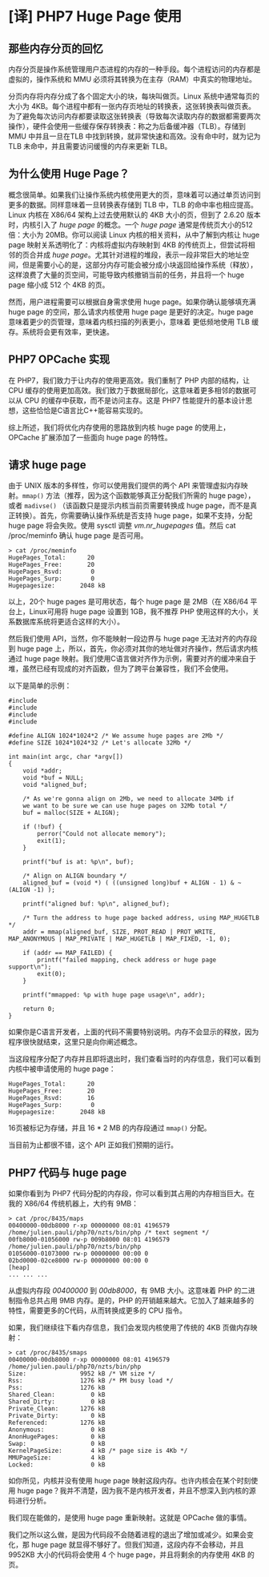 # [译] PHP7 Huge Page 使用

## 那些内存分页的回忆

内存分页是操作系统管理用户态进程的内存的一种手段。每个进程访问的内存都是虚拟的，操作系统和 MMU 必须将其转换为在主存（RAM）中真实的物理地址。

分页内存将内存分成了各个固定大小的块，每块叫做页。Linux 系统中通常每页的大小为 4KB。每个进程中都有一张内存页地址的转换表，这张转换表叫做页表。为了避免每次访问内存都要读取这张转换表（导致每次读取内存的数据都需要两次操作），硬件会使用一些缓存保存转换表：称之为后备缓冲器（TLB）。存储到 MMU 中并且一旦在TLB 中找到转换，就非常快速和高效。没有命中时，就为记为 TLB 未命中，并且需要访问缓慢的内存来更新 TLB。

## 为什么使用 Huge Page？

概念很简单。如果我们让操作系统内核使用更大的页，意味着可以通过单页访问到更多的数据。同样意味着一旦转换表存储到 TLB 中，TLB 的命中率也相应提高。Linux 内核在 X86/64 架构上过去使用默认的 4KB 大小的页，但到了 2.6.20 版本时，内核引入了 *huge page* 的概念。一个 *huge page* 通常是传统页大小的512倍：大小为 20MB。你可以阅读 Linux 内核的相关资料，从中了解到内核让 huge page 映射关系透明化了：内核将虚拟内存映射到 4KB 的传统页上，但尝试将相邻的页合并成 *huge page*。尤其针对进程的堆段，表示一段非常巨大的地址空间，但是需要小心的是，这部分内存可能会被分成小块返回给操作系统（释放），这样浪费了大量的页空间，可能导致内核撤销当前的任务，并且将一个 huge page 缩小成 512 个 4KB 的页。

然而，用户进程需要可以根据自身需求使用 huge page。如果你确认能够填充满 huge page 的空间，那么请求内核使用 huge page 是更好的决定。huge page 意味着更少的页管理，意味着内核扫描的列表更小，意味着 更低频地使用 TLB 缓存。系统将会更有效率，更快速。

## PHP7 OPCache 实现

在 PHP7，我们致力于让内存的使用更高效。我们重制了 PHP 内部的结构，让 CPU 缓存的使用更加高效。我们致力于数据局部化，这意味着更多相邻的数据可以从 CPU 的缓存中获取，而不是访问主存。这是 PHP7 性能提升的基本设计思想，这些恰恰是C语言比C++能容易实现的。

综上所述，我们将优化内存使用的思路放到内核 huge page 的使用上，OPCache 扩展添加了一些面向 huge page 的特性。

## 请求 huge page

由于 UNIX 版本的多样性，你可以使用我们提供的两个 API 来管理虚拟内存映射。`mmap()` 方法（推荐，因为这个函数能够真正分配我们所需的 huge page），或者 `madivse()` （该函数只是提示内核当前页需要转换成 huge page，而不是真正转换）。首先，你需要确认操作系统是否支持 huge page，如果不支持，分配 huge page 将会失败。使用 sysctl 调整 *vm.nr_hugepages* 值。然后 cat /proc/meminfo 确认 huge page 是否可用。

```
> cat /proc/meminfo
HugePages_Total:      20
HugePages_Free:       20
HugePages_Rsvd:        0
HugePages_Surp:        0
Hugepagesize:       2048 kB
```

以上，20个 huge pages 是可用状态，每个 huge page 是 2MB（在 X86/64 平台上，Linux可用将 huge page 设置到 1GB，我不推荐 PHP 使用这样的大小，关系数据库系统将更适合这样的大小）。

然后我们使用 API，当然，你不能映射一段边界与 huge page 无法对齐的内存段到 huge page 上，所以，首先，你必须对其你的地址做对齐操作，然后请求内核通过 huge page 映射。我们使用C语言做对齐作为示例，需要对齐的缓冲来自于堆，虽然已经有现成的对齐函数，但为了跨平台兼容性，我们不会使用。

以下是简单的示例：

```
#include 
#include 
#include 
#include 

#define ALIGN 1024*1024*2 /* We assume huge pages are 2Mb */
#define SIZE 1024*1024*32 /* Let's allocate 32Mb */

int main(int argc, char *argv[])
{
    void *addr;
    void *buf = NULL;
    void *aligned_buf;

    /* As we're gonna align on 2Mb, we need to allocate 34Mb if
    we want to be sure we can use huge pages on 32Mb total */
    buf = malloc(SIZE + ALIGN);

    if (!buf) {
        perror("Could not allocate memory");
        exit(1);
    }

    printf("buf is at: %p\n", buf);

    /* Align on ALIGN boundary */
    aligned_buf = (void *) ( ((unsigned long)buf + ALIGN - 1) & ~(ALIGN -1) );

    printf("aligned buf: %p\n", aligned_buf);

    /* Turn the address to huge page backed address, using MAP_HUGETLB */
    addr = mmap(aligned_buf, SIZE, PROT_READ | PROT_WRITE, MAP_ANONYMOUS | MAP_PRIVATE | MAP_HUGETLB | MAP_FIXED, -1, 0);

    if (addr == MAP_FAILED) {
        printf("failed mapping, check address or huge page support\n");
        exit(0);
    }

    printf("mmapped: %p with huge page usage\n", addr);

    return 0;
}
```

如果你是C语言开发者，上面的代码不需要特别说明。内存不会显示的释放，因为程序很快就结束，这里只是向你阐述概念。

当这段程序分配了内存并且即将退出时，我们查看当时的内存信息，我们可以看到内核中被申请使用的 huge page：

```
HugePages_Total:      20
HugePages_Free:       20
HugePages_Rsvd:       16
HugePages_Surp:        0
Hugepagesize:       2048 kB
```

16页被标记为存储，并且 16 * 2 MB 的内存段通过 `mmap()` 分配。

当目前为止都很不错，这个 API 正如我们预期的运行。

## PHP7 代码与 huge page

如果你看到为 PHP7 代码分配的内存段，你可以看到其占用的内存相当巨大。在我的 X86/64 传统机器上，大约有 9MB：

```
> cat /proc/8435/maps
00400000-00db8000 r-xp 00000000 08:01 4196579                            /home/julien.pauli/php70/nzts/bin/php /* text segment */
00fb8000-01056000 rw-p 009b8000 08:01 4196579                            /home/julien.pauli/php70/nzts/bin/php
01056000-01073000 rw-p 00000000 00:00 0 
02bd0000-02ce8000 rw-p 00000000 00:00 0                                  [heap]
... ... ...
```

从虚拟内存段 *00400000* 到 *00db8000*，有 9MB 大小。这意味着 PHP 的二进制指令总共占用 9MB 内存。是的，PHP 的开销越来越大。它加入了越来越多的特性，需要更多的C代码，从而转换成更多的 CPU 指令。

如果，我们继续往下看内存信息，我们会发现内核使用了传统的 4KB 页做内存映射：

```
> cat /proc/8435/smaps
00400000-00db8000 r-xp 00000000 08:01 4196579  /home/julien.pauli/php70/nzts/bin/php
Size:               9952 kB /* VM size */
Rss:                1276 kB /* PM busy load */
Pss:                1276 kB
Shared_Clean:          0 kB
Shared_Dirty:          0 kB
Private_Clean:      1276 kB
Private_Dirty:         0 kB
Referenced:         1276 kB
Anonymous:             0 kB
AnonHugePages:         0 kB
Swap:                  0 kB
KernelPageSize:        4 kB /* page size is 4Kb */
MMUPageSize:           4 kB
Locked:                0 kB
```

如你所见，内核并没有使用 huge page 映射这段内存。也许内核会在某个时刻使用 huge page？我并不清楚，因为我不是内核开发者，并且不想深入到内核的源码进行分析。

我们现在能做的，是使用 huge page 重新映射。这就是 OPCache 做的事情。

我们之所以这么做，是因为代码段不会随着进程的退出了增加或减少。如果会变化，那 huge page 就显得不够好了。但我们知道，这段内存不会移动，并且 9952KB 大小的代码将会使用 4 个 huge page，并且将剩余的内存使用 4KB 的页。


